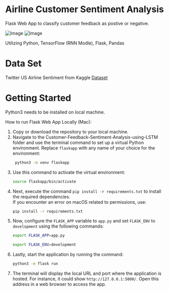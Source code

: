 # Airline Customer Sentiment Analysis 

Flask Web App to classify customer feedback as postive or negative. 

![Image](https://github.com/user-attachments/assets/ce9b2b99-7c6d-4404-aff2-87cc09e1277a)
![Image](https://github.com/user-attachments/assets/21fee53b-f5b6-4768-a35d-fa0d753b2992)

Utilizing Python, TensorFlow (RNN Modle), Flask, Pandas 

# Data Set
Twitter US Airline Sentiment from Kaggle
[Dataset](https://www.kaggle.com/crowdflower/twitter-airline-sentiment)

# Getting Started
Python3 needs to be installed on local machine. 

How to run Flask Web App Locally (Mac): 

1. Copy or download the repository to your local machine.
2. Navigate to the Customer-Feedback-Sentiment-Analysis-using-LSTM folder and use the terminal command to set up a virtual Python environment. Replace `flaskapp` with any name of your choice for the environment:
    ```bash 
     python3 -m venv flaskapp
    ```
3. Use this command to activate the virtual environment:
    ```bash                 
    source flaskapp/bin/activate
    ```
4. Next, execute the command `pip install -r requirements.txt` to install the required dependencies.  
   If you encounter an error on macOS related to permissions, use:
   ```bash
   pip install -r requirements.txt
5. Now, configure the `FLASK_APP` variable to `app.py` and set `FLASK_ENV` to `development` using the following commands:
    ```bash
    export FLASK_APP=app.py
    ```
    ```bash
    export FLASK_ENV=development
    ```
6. Lastly, start the application by running the command:
    ```bash
    python3 -m flask run
    ```
7. The terminal will display the local URL and port where the application is hosted. For instance, it could show `http://127.0.0.1:5000/`. Open this address in a web browser to access the app.
